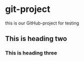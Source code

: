 # git-project
this is our GitHub-project for testing

## This is heading two 
### This is heading three
